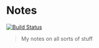 # Notes

[![Build Status](https://travis-ci.com/Puritanic/CompSci.svg?branch=master)](https://travis-ci.com/Puritanic/CompSci)

> My notes on all sorts of stuff
